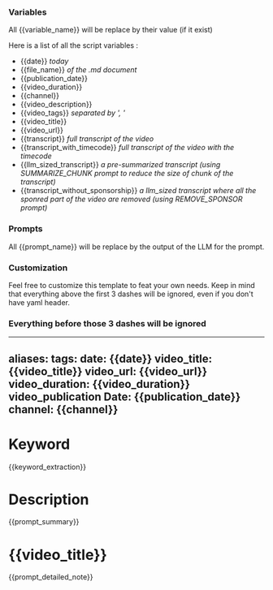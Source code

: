 ### Variables
All {{variable_name}} will be replace by their value (if it exist)

Here is a list of all the script variables :
- {{date}} *today*
- {{file_name}} *of the .md document*
- {{publication_date}}
- {{video_duration}}
- {{channel}}
- {{video_description}}
- {{video_tags}} *separated by ', '*
- {{video_title}}
- {{video_url}}
- {{transcript}} *full transcript of the video*
- {{transcript_with_timecode}} *full transcript of the video with the timecode*
- {{llm_sized_transcript}} *a pre-summarized transcript (using SUMMARIZE_CHUNK prompt to reduce the size of chunk of the transcript)*
- {{transcript_without_sponsorship}} *a llm_sized transcript where all the sponred part of the video are removed (using REMOVE_SPONSOR prompt)*


### Prompts
All {{prompt_name}} will be replace by the output of the LLM for the prompt.


### Customization
Feel free to customize this template to feat your own needs.
Keep in mind that everything above the first 3 dashes will be ignored, even if you don't have yaml header.


### Everything before those 3 dashes will be ignored
---
aliases: 
tags: 
date: {{date}}
video_title: {{video_title}}
video_url: {{video_url}}
video_duration: {{video_duration}}
video_publication Date: {{publication_date}}
channel: {{channel}}
---

# Keyword
{{keyword_extraction}}


# Description
{{prompt_summary}}


# {{video_title}}
{{prompt_detailed_note}}
